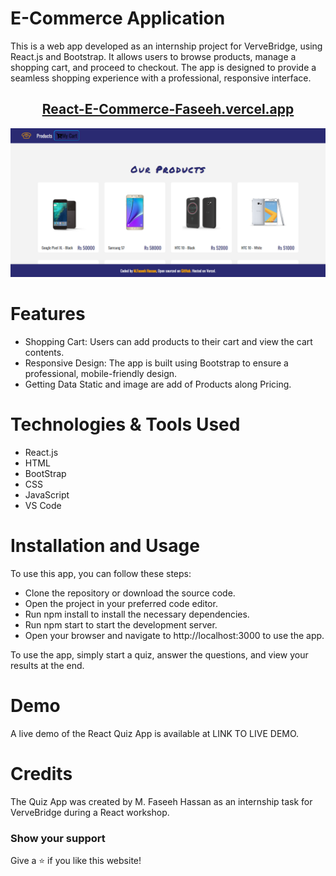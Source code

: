 # E-Commerce Application

This is a web app developed as an internship project for VerveBridge, using React.js and Bootstrap. It allows users to browse products, manage a shopping cart, and proceed to checkout. The app is designed to provide a seamless shopping experience with a professional, responsive interface.

<h2 align="center">
  <a href="https://react-e-commerce-faseeh.vercel.app/" target="_blank">React-E-Commerce-Faseeh.vercel.app</a>
</h2>
<div align="center">
  <img alt="Demo" src="./Extra/Src5.PNG" />
  </div>

# Features

- Shopping Cart: Users can add products to their cart and view the cart contents.
- Responsive Design: The app is built using Bootstrap to ensure a professional, mobile-friendly design.
- Getting Data Static and image are add of Products along Pricing.

# Technologies & Tools Used

- React.js
- HTML
- BootStrap
- CSS
- JavaScript
- VS Code

# Installation and Usage

To use this app, you can follow these steps:

- Clone the repository or download the source code.
- Open the project in your preferred code editor.
- Run npm install to install the necessary dependencies.
- Run npm start to start the development server.
- Open your browser and navigate to http://localhost:3000 to use the app.

To use the app, simply start a quiz, answer the questions, and view your results at the end.

# Demo

A live demo of the React Quiz App is available at LINK TO LIVE DEMO.

# Credits

The Quiz App was created by M. Faseeh Hassan as an internship task for VerveBridge during a React workshop.

### Show your support

Give a ⭐ if you like this website!

